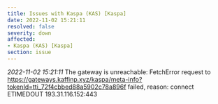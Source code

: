 ```yaml
---
title: Issues with Kaspa (KAS) [Kaspa]
date: 2022-11-02 15:21:11
resolved: false
severity: down
affected:
- Kaspa (KAS) [Kaspa]
section: issue
---
```


*2022-11-02 15:21:11* The gateway is unreachable: FetchError request to https://gateways.kaffinp.xyz/kaspa/meta-info?tokenId=tti_72f4cbbed88a5902c78a896f failed, reason: connect ETIMEDOUT 193.31.116.152:443